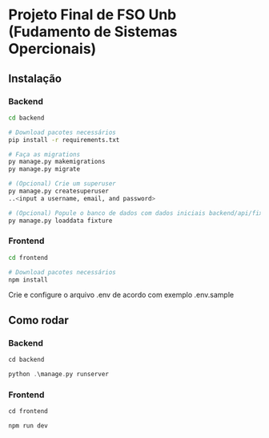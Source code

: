 # Projeto Final de FSO Unb (Fudamento de Sistemas Opercionais)

## Instalação

### Backend

```bash
cd backend

# Download pacotes necessários
pip install -r requirements.txt

# Faça as migrations
py manage.py makemigrations
py manage.py migrate

# (Opcional) Crie um superuser
py manage.py createsuperuser
..<input a username, email, and password>

# (Opcional) Popule o banco de dados com dados iniciais backend/api/fixtures diretório
py manage.py loaddata fixture
```

### Frontend

```bash
cd frontend

# Download pacotes necessários
npm install
```

Crie e configure o arquivo .env de acordo com exemplo .env.sample

## Como rodar

### Backend

```C
cd backend

python .\manage.py runserver
```

### Frontend

```C
cd frontend

npm run dev
```

